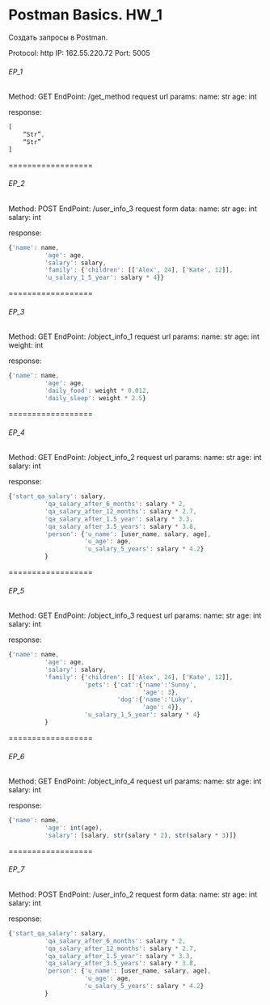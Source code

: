 # Postman Basics. HW_1

Создать запросы в Postman.

Protocol: http
IP: 162.55.220.72
Port: 5005

###### EP_1
Method: GET
EndPoint: /get_method
request url params: 
 name: str
 age: int

response: 
```javascript
[
    “Str”,
    “Str”
]
```

==================

###### EP_2
Method: POST
EndPoint: /user_info_3
request form data: 
 name: str
 age: int
 salary: int

response: 
```javascript
{'name': name,
          'age': age,
          'salary': salary,
          'family': {'children': [['Alex', 24], ['Kate', 12]],
          'u_salary_1_5_year': salary * 4}}
```


==================

###### EP_3
Method: GET
EndPoint: /object_info_1
request url params: 
 name: str
 age: int
 weight: int

response: 
```javascript
{'name': name,
          'age': age,
          'daily_food': weight * 0.012,
          'daily_sleep': weight * 2.5}
```


==================

###### EP_4
Method: GET
EndPoint: /object_info_2
request url params: 
 name: str
 age: int
 salary: int

response: 
```javascript
{'start_qa_salary': salary,
          'qa_salary_after_6_months': salary * 2,
          'qa_salary_after_12_months': salary * 2.7,
          'qa_salary_after_1.5_year': salary * 3.3,
          'qa_salary_after_3.5_years': salary * 3.8,
          'person': {'u_name': [user_name, salary, age],
                     'u_age': age,
                     'u_salary_5_years': salary * 4.2}
          }
```


==================

###### EP_5
Method: GET
EndPoint: /object_info_3
request url params: 
 name: str
 age: int
 salary: int

response: 
```javascript
{'name': name,
          'age': age,
          'salary': salary,
          'family': {'children': [['Alex', 24], ['Kate', 12]],
                     'pets': {'cat':{'name':'Sunny',
                                     'age': 3},
                              'dog':{'name':'Luky',
                                     'age': 4}},
                     'u_salary_1_5_year': salary * 4}
          }
```


==================

###### EP_6
Method: GET
EndPoint: /object_info_4
request url params: 
 name: str
 age: int
 salary: int

response: 
```javascript
{'name': name,
          'age': int(age),
          'salary': [salary, str(salary * 2), str(salary * 3)]}
```


==================

###### EP_7
Method: POST
EndPoint: /user_info_2
request form data: 
 name: str
 age: int
 salary: int

response: 
```javascript
{'start_qa_salary': salary,
          'qa_salary_after_6_months': salary * 2,
          'qa_salary_after_12_months': salary * 2.7,
          'qa_salary_after_1.5_year': salary * 3.3,
          'qa_salary_after_3.5_years': salary * 3.8,
          'person': {'u_name': [user_name, salary, age],
                     'u_age': age,
                     'u_salary_5_years': salary * 4.2}
          }
```